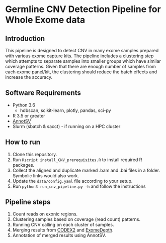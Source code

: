 # Germline CNV Detection Pipeline for Whole Exome data

## Introduction
This pipeline is designed to detect CNV in many exome samples prepared with various exome capture kits. The pipeline includes a clustering step
which attempts to separate samples into smaller groups which have similar coverage patterns. Given that there are enough number of samples from
each exome panel/kit, the clustering should reduce the batch effects and increase the accuracy.

## Software Requirements

* Python 3.6
    * hdbscan, scikit-learn, plotly, pandas, sci-py
* R 3.5 or greater
* [AnnotSV](https://lbgi.fr/AnnotSV/)
* Slurm (sbatch & sacct) - if running on a HPC cluster

## How to run
1. Clone this repository.
2. Run `Rscript install_CNV_prerequisites.R` to install required R packages.
2. Collect the aligned and duplicate marked .bam and .bai files in a folder. Symbolic links would also work.
3. Update the `data/config.yaml` file according to your setup.
4. Run `python3 run_cnv_pipeline.py -h` and follow the instructions

## Pipeline steps
1. Count reads on exonic regions.
2. Clustering samples based on coverage (read count) patterns.
3. Running CNV calling on each cluster of samples.
4. Merging results from [CODEX2](https://github.com/yuchaojiang/CODEX2) and [ExomeDepth](https://cran.r-project.org/web/packages/ExomeDepth/index.html).
5. Annotation of merged results using AnnotSV.